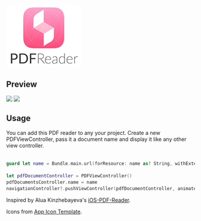 <img src="Images/image.png">

## Preview
<img src="Images/preview.gif" width="300">
<img src="Images/preview2.gif" height="300">



## Usage
You can add this PDF reader to any your project.
Create a new PDFViewController, pass it a document name and display it like any other view controller. 

```swift

guard let name = Bundle.main.url(forResource: name as? String, withExtension: "pdf") else { return }

let pdfDocumentController = PDFViewController()
pdfDocumentsController.name = name
navigationController?.pushViewController(pdfDocumentController, animated: true)
```





Inspired by Alua Kinzhebayeva's [iOS-PDF-Reader](https://github.com/Alua-Kinzhebayeva/iOS-PDF-Reader).

Icons from [App Icon Template](http://designersstash.com/appicontemplate/?ref=sketchhunt).
